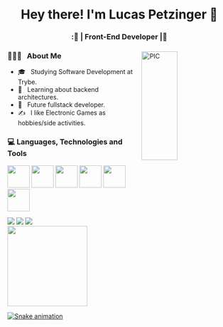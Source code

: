 <h1 align="center">Hey there! I'm Lucas Petzinger 👋 </h1>
<h3 align="center">:🚀 | Front-End Developer |🚀</h3>
<div>
<img width = "40%" align="right" alt="PIC" height="25%" src="https://raw.githubusercontent.com/haoruilee/haoruilee/master/pic/pusheencode.gif" />
<div align="left">
  <h3>👨🏻‍💻 &nbsp; About Me </h3>
  
  - 🎓 &nbsp;  Studying Software Development at Trybe.
  - 💼 &nbsp; Learning about backend architectures.
  - 🌱 &nbsp; Future fullstack developer.
  - ✍️ &nbsp; I like Electronic Games as hobbies/side activities.  
</div>
</div>
<div>
  <h3> 💻 Languages, Technologies and Tools </h3>
  <p>
   <img src="https://www.svgrepo.com/show/373703/js.svg" width="50">
   <img src="https://www.svgrepo.com/show/354259/react.svg" width="50">
   <img src="https://www.svgrepo.com/show/354274/redux.svg" width="50">
   <img src="https://www.svgrepo.com/show/374171/vscode.svg" width="50">
   <img src="https://www.svgrepo.com/show/349330/css3.svg" width="50">
   <img src="https://www.svgrepo.com/show/373623/git.svg" width="50">
  <p>
</div>
<div>
 <a href="https://www.instagram.com/lucaspetzinger/" target="_blank"><img src="https://img.shields.io/badge/-Instagram-%23E4405F?style=for-the-badge&logo=instagram&logoColor=white" target="_blank"></a>
  <a href = "mailto:lucaswinpetzinger@gmail.com"><img src="https://img.shields.io/badge/-Gmail-%23333?style=for-the-badge&logo=gmail&logoColor=white" target="_blank"></a>
  <a href="https://www.linkedin.com/in/lucas-petzinger/" target="_blank"><img src="https://img.shields.io/badge/-LinkedIn-%230077B5?style=for-the-badge&logo=linkedin&logoColor=white" target="_blank"></a>
 <div align="center">

</div>
<div>
  <a href="https://github.com/PetzingerLucas">
  <img height="180em" src="https://github-readme-stats.vercel.app/api?username=PetzingerLucas&show_icons=true&theme=dark&include_all_commits=true&count_private=true"/>
</div>
  
![Snake animation](https://github.com/PetzingerLucas/PetzingerLucas/blob/output/github-contribution-grid-snake.svg)
